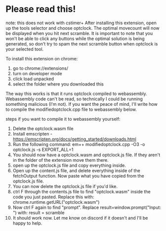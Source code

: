 # Please read this!

note: this does not work with cstimer+
After installing this extension, open up the tools selector and choose optclock. The optimal movecount will now be displayed when you hit next scramble. It is important to note that you won't be able to click any buttons while the optimal solution is being generated, so don't try to spam the next scramble button when optclock is your selected tool.

To install this extension on chrome:
1) go to chrome://extensions/
2) turn on developer mode
3) click load unpacked
4) select the folder where you downloaded this

The way this works is that it runs optclock compiled to webassembly. Webassembly code can't be read, so technically I could be running something malicious (I'm not). If you want the peace of mind, I'll write how to compile the modifiedoptclock.cpp file to webassembly below.

steps if you want to compile it to webassembly yourself:
1) Delete the optclock.wasm file
2) Install emscripten - https://emscripten.org/docs/getting_started/downloads.html
3) Run the following command:
em++ modifiedoptclock.cpp -O3 -o optclock.js -s EXPORT_ALL=1
4) You should now have a optclock.wasm and optclock.js file. If they aren't in the folder of the extension move them there.
5) open up the optclock.js file and copy everything inside.
6) Open up the content.js file, and delete everything inside of the fetchOutput function. Now paste what you have copied from the optclock.js file.
7) You can now delete the optclock.js file if you'd like.
8) ctrl F through the contents.js file to find "optclock.wasm" inside the code you just pasted. Replace this with:
chrome.runtime.getURL("optclock.wasm")
9) Now ctrl F again to find "prompt". Replace result=window.prompt("Input: ") with:
result = scramble
10) It should work now. Let me know on discord if it doesn't and I'll be happy to help.
